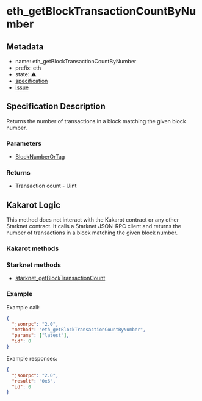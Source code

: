 # eth_getBlockTransactionCountByNumber

## Metadata

- name: eth_getBlockTransactionCountByNumber
- prefix: eth
- state: ⚠️
- [specification](https://github.com/ethereum/execution-apis/blob/main/src/eth/block.yaml#L43)
- [issue](https://github.com/sayajin-labs/kakarot-rpc/issues/92)

## Specification Description

Returns the number of transactions in a block matching the given block number.

### Parameters

- [BlockNumberOrTag](https://github.com/ethereum/execution-apis/blob/main/src/schemas/block.yaml#L102)

### Returns

- Transaction count - Uint

## Kakarot Logic

This method does not interact with the Kakarot contract or any other Starknet
contract. It calls a Starknet JSON-RPC client and returns the number of
transactions in a block matching the given block number.

### Kakarot methods

### Starknet methods

- [starknet_getBlockTransactionCount](https://github.com/starkware-libs/starknet-specs/blob/a789ccc3432c57777beceaa53a34a7ae2f25fda0/api/starknet_api_openrpc.json#L373)

### Example

Example call:

```json
{
  "jsonrpc": "2.0",
  "method": "eth_getBlockTransactionCountByNumber",
  "params": ["latest"],
  "id": 0
}
```

Example responses:

```json
{
  "jsonrpc": "2.0",
  "result": "0x6",
  "id": 0
}
```
